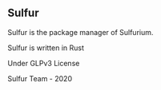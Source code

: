 ## Sulfur

Sulfur is the package manager of Sulfurium.

Sulfur is written in Rust

Under GLPv3 License

Sulfur Team - 2020
